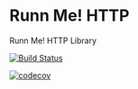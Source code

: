 # Runn Me! HTTP
Runn Me! HTTP Library

[![Build Status](https://travis-ci.org/RunnMe/Http.png?branch=master)](https://travis-ci.org/RunnMe/Http)

[![codecov](https://codecov.io/gh/RunnMe/Http/branch/master/graph/badge.svg)](https://codecov.io/gh/RunnMe/Http)